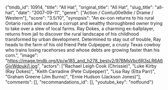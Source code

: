{"tmdb_id": 10914, "title": "All Hat", "original_title": "All Hat", "slug_title": "all-hat", "date": "2007-09-11", "genre": ["Action / Com\u00e9die / Drame / Western"], "score": "3.5/10", "synopsis": "An ex-con returns to his rural Ontario roots and outwits a corrupt and wealthy thoroughbred owner trying to take over a slew of local farms. Ray Dokes, a charming ex-ballplayer, returns from jail to discover the rural landscape of his childhood transformed by urban development. Determined to stay out of trouble, Ray heads to the farm of his old friend Pete Culpepper, a crusty Texas cowboy who trains losing racehorses and whose debts are growing faster than his corn.", "image": "https://image.tmdb.org/t/p/w185_and_h278_bestv2/97BMsVbc6R3sLR6A6GjvWdpukj1.jpg", "actors": ["Rachael Leigh Cook (Chrissie)", "Luke Kirby (Ray Dokes)", "Keith Carradine (Pete Culpepper)", "Lisa Ray (Etta Parr)", "Graham Greene (Jim Burns)", "Ernie Hudson (Jackson Jones)"], "comments": [], "recommandations_id": [], "youtube_key": "notfound"}